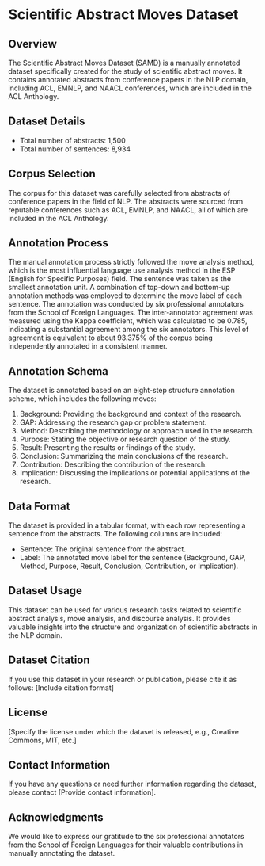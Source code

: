# Scientific Abstract Moves Dataset

## Overview
The Scientific Abstract Moves Dataset (SAMD) is a manually annotated dataset specifically created for the study of scientific abstract moves. It contains annotated abstracts from conference papers in the NLP domain, including ACL, EMNLP, and NAACL conferences, which are included in the ACL Anthology.

## Dataset Details
- Total number of abstracts: 1,500
- Total number of sentences: 8,934

## Corpus Selection
The corpus for this dataset was carefully selected from abstracts of conference papers in the field of NLP. The abstracts were sourced from reputable conferences such as ACL, EMNLP, and NAACL, all of which are included in the ACL Anthology.

## Annotation Process
The manual annotation process strictly followed the move analysis method, which is the most influential language use analysis method in the ESP (English for Specific Purposes) field. The sentence was taken as the smallest annotation unit. A combination of top-down and bottom-up annotation methods was employed to determine the move label of each sentence. The annotation was conducted by six professional annotators from the School of Foreign Languages. The inter-annotator agreement was measured using the Kappa coefficient, which was calculated to be 0.785, indicating a substantial agreement among the six annotators. This level of agreement is equivalent to about 93.375% of the corpus being independently annotated in a consistent manner.

## Annotation Schema
The dataset is annotated based on an eight-step structure annotation scheme, which includes the following moves:
1. Background: Providing the background and context of the research.
2. GAP: Addressing the research gap or problem statement.
3. Method: Describing the methodology or approach used in the research.
4. Purpose: Stating the objective or research question of the study.
5. Result: Presenting the results or findings of the study.
6. Conclusion: Summarizing the main conclusions of the research.
7. Contribution: Describing the contribution of the research.
8. Implication: Discussing the implications or potential applications of the research.

## Data Format
The dataset is provided in a tabular format, with each row representing a sentence from the abstracts. The following columns are included:
- Sentence: The original sentence from the abstract.
- Label: The annotated move label for the sentence (Background, GAP, Method, Purpose, Result, Conclusion, Contribution, or Implication).

## Dataset Usage
This dataset can be used for various research tasks related to scientific abstract analysis, move analysis, and discourse analysis. It provides valuable insights into the structure and organization of scientific abstracts in the NLP domain.

## Dataset Citation
If you use this dataset in your research or publication, please cite it as follows:
[Include citation format]

## License
[Specify the license under which the dataset is released, e.g., Creative Commons, MIT, etc.]

## Contact Information
If you have any questions or need further information regarding the dataset, please contact [Provide contact information].

## Acknowledgments
We would like to express our gratitude to the six professional annotators from the School of Foreign Languages for their valuable contributions in manually annotating the dataset.
